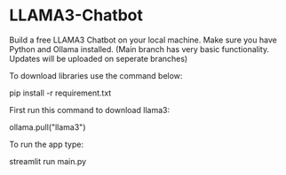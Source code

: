 # LLAMA3-Chatbot
Build a free LLAMA3 Chatbot on your local machine. 
Make sure you have Python and Ollama installed.       (Main branch has very basic functionality. Updates will be uploaded on seperate branches) 

To download libraries use the command below:


pip install -r requirement.txt


First run this command to download llama3:


ollama.pull("llama3")


To run the app type: 


streamlit run main.py 
